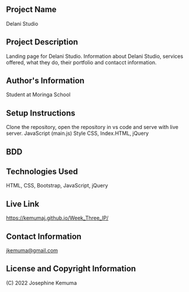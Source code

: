 ## Project Name
Delani Studio

## Project Description

Landing page for Delani Studio. Information about Delani Studio, services offered, what they do, their portfolio and contacct information.


## Author's Information

Student at Moringa School

## Setup Instructions

Clone the repository, open the repository in vs code and serve with live server. JavaScript (main.js) Style CSS, Index.HTML, jQuery

## BDD


## Technologies Used

HTML, CSS, Bootstrap, JavaScript, jQuery

## Live Link

https://kemumaj.github.io/Week_Three_IP/

## Contact Information

jkemuma@gmail.com

## License and Copyright Information

(C) 2022 Josephine Kemuma


